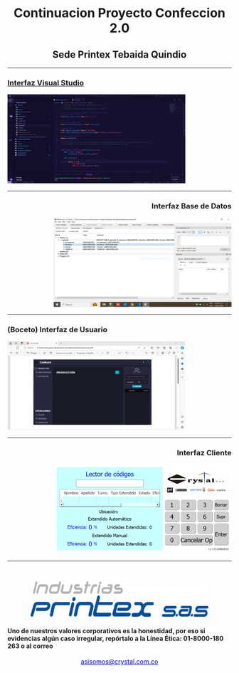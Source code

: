 <h1 align = "center">Continuacion Proyecto Confeccion 2.0 </h1>
<h2  align = "center">Sede Printex Tebaida Quindio</h2>
<hr>
<p align="center">
  <a href="" rel="noopener">
</p>
<div>
<p align="left">
<h3  align="left">Interfaz Visual Studio</h3>
<img width=400px height=200px src="/images/Captura.PNG" alt="Project logo"></a>
</p>
<hr>
<h3 align="right">Interfaz Base de Datos</h3>
<p align="right">
 <img width=400px height=200px src="/images/CapturaBasedeDatos.PNG" alt="Descripción de la imagen">
  </p>
</div>
<hr>
<h3 align="left">(Boceto) Interfaz de Usuario</h3>
 <img width=400px height=200px src="/images/CapturaBoceto.PNG" alt="">
 <hr>
 <h3 align="right">Interfaz Cliente</h3>
<p align="right">
 <img width=400px height=200px src="/images/CapturaCliente.PNG" alt="Descripción de la imagen">
  </p>
<hr>
<br>
<p align="center">
<img width=400px height=80px src="/images/Logo Printex [Convertido].png" alt="Project logo"></a>
</p>

<h4>Uno de nuestros valores corporativos es la honestidad, por eso si evidencias algún caso irregular, repórtalo a la Línea Ética: 01-8000-180 263 o al correo</h4><p align = "center"><a  href="asisomos@crystal.com.co" style="color: blue;">asisomos@crystal.com.co</a></p>
</a>



